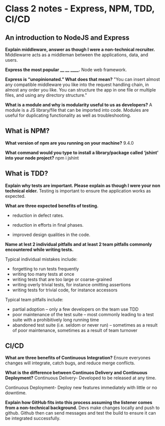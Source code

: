 # Class 2 notes - Express, NPM, TDD, CI/CD

## An introduction to NodeJS and Express

**Explain middleware, answer as though I were a non-technical recruiter.**
Middlewarre acts as a middleman between the applications, data, and users.

**Express the most popular __ __ ____.**
Node web framework.

**Express is “unopinionated.” What does that mean?**
"You can insert almost any compatible middleware you like into the request handling chain, in almost any order you like. You can structure the app in one file or multiple files, and using any directory structure."

**What is a module and why is modularity useful to us as developers?**
A module is a JS library/file that can be imported into code. Modules are useful for duplicating functionality as well as troubleshooting.

## What is NPM?

**What version of npm are you running on your machine?**
9.4.0

**What command would you type to install a library/package called ‘jshint’ into your node project?**
npm i jshint

## What is TDD?

**Explain why tests are important. Please explain as though I were your non technical elder.**
Testing is important to ensure the application works as expected.

**What are three expected benefits of testing.**

- reduction in defect rates.

- reduction in efforts in final phases.

- improved design qualities in the code.

**Name at lest 2 individual pitfalls and at least 2 team pitfalls commonly encountered while writing tests.**

Typical individual mistakes include:

- forgetting to run tests frequently
- writing too many tests at once
- writing tests that are too large or coarse-grained
- writing overly trivial tests, for instance omitting assertions
- writing tests for trivial code, for instance accessors

Typical team pitfalls include:

- partial adoption – only a few developers on the team use TDD
- poor maintenance of the test suite – most commonly leading to a test suite with a prohibitively long running time
- abandoned test suite (i.e. seldom or never run) – sometimes as a result of poor maintenance, sometimes as a result of team turnover

## CI/CD

**What are three benefits of Continuous Integration?**
Ensure everyones changes will integrate, catch bugs, and reduce merge conflicts.

**What is the difference between Continuos Delivery and Continuous Deployment?**
Continuous Delivery- Developed to be released at any time.

Continuous Deployment- Deploy new features immediately with little or no downtime.

**Explain how GitHub fits into this process assuming the listener comes from a non-technical background.**
Devs make changes locally and push to github. Github then can send messages and test the build to ensure it can be integrated successfully.
